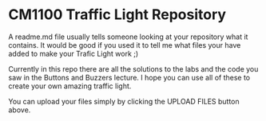 # CM1100 Traffic Light Repository
A readme.md file usually tells someone looking at your repository what it contains. 
It would be good if you used it to tell me what files your have added to make your Trafic Light work ;)

Currently in this repo there are all the solutions to the labs and the code you saw in the Buttons and Buzzers lecture. I hope you can use all of these to create your own amazing traffic light.

You can upload your files simply by clicking the UPLOAD FILES button above.
